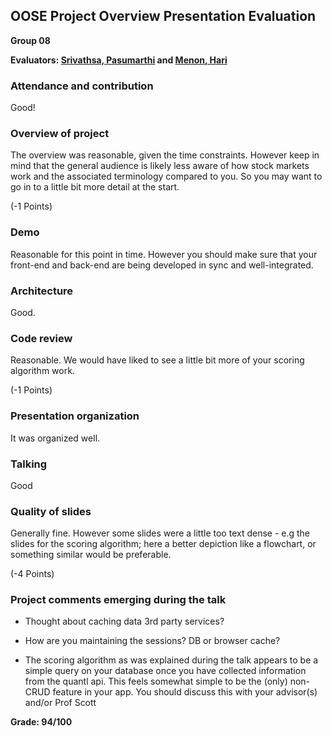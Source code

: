OOSE Project Overview Presentation Evaluation
---------------------------------------------
**Group 08**

**Evaluators: [Srivathsa, Pasumarthi](mailto:pvsriv@cs.jhu.edu) and [Menon, Hari](mailto:hmenon@cs.jhu.edu)**

### Attendance and contribution

Good!

### Overview of project

The overview was reasonable, given the time constraints. However keep in mind that the general audience is likely less aware of how stock markets work and the associated terminology compared to you. So you may want to go in to a little bit more detail at the start.

(-1 Points)

### Demo

Reasonable for this point in time. However you should make sure that your front-end and back-end are being developed in sync and well-integrated.

### Architecture

Good.

### Code review

Reasonable. We would have liked to see a little bit more of your scoring algorithm work.

(-1 Points)

### Presentation organization

It was organized well.

### Talking

Good

### Quality of slides

Generally fine. However some slides were a little too text dense - e.g the slides for the scoring algorithm; here a better depiction like a flowchart, or something similar would be preferable.

(-4 Points)

### Project comments emerging during the talk

- Thought about caching data 3rd party services?

- How are you maintaining the sessions? DB or browser cache?

- The scoring algorithm as was explained during the talk appears to be a simple query on your database once you have collected information from the quantl api. This feels somewhat simple to be the (only) non-CRUD feature in your app. You should discuss this with your advisor(s) and/or Prof Scott

**Grade:  94/100**

